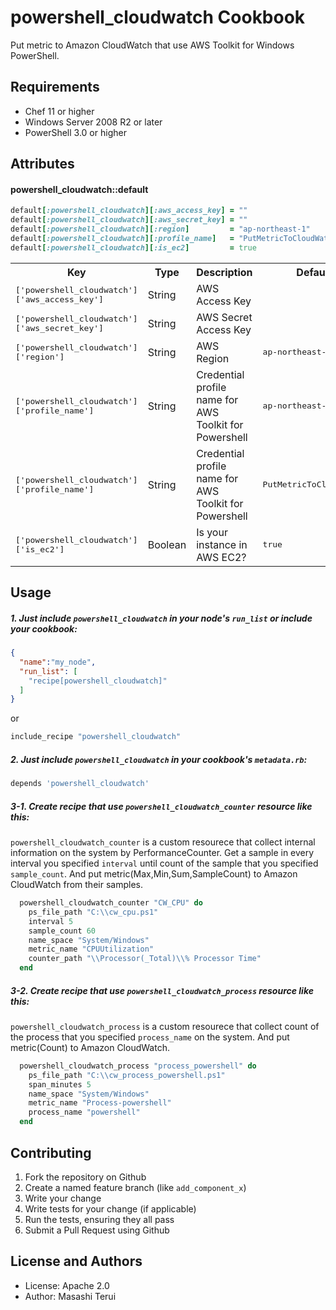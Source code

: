 powershell_cloudwatch Cookbook
==============================
Put metric to Amazon CloudWatch that use AWS Toolkit for Windows PowerShell.

Requirements
------------
* Chef 11 or higher
* Windows Server 2008 R2 or later
* PowerShell 3.0 or higher

Attributes
----------

#### powershell_cloudwatch::default
```ruby
default[:powershell_cloudwatch][:aws_access_key] = ""
default[:powershell_cloudwatch][:aws_secret_key] = ""
default[:powershell_cloudwatch][:region]         = "ap-northeast-1"
default[:powershell_cloudwatch][:profile_name]   = "PutMetricToCloudWatch"
default[:powershell_cloudwatch][:is_ec2]         = true
```

<table>
  <tr>
    <th>Key</th>
    <th>Type</th>
    <th>Description</th>
    <th>Default</th>
  </tr>
  <tr>
    <td><tt>['powershell_cloudwatch']['aws_access_key']</tt></td>
    <td>String</td>
    <td>AWS Access Key</td>
    <td><tt></tt></td>
  </tr>
  <tr>
    <td><tt>['powershell_cloudwatch']['aws_secret_key']</tt></td>
    <td>String</td>
    <td>AWS Secret Access Key</td>
    <td><tt></tt></td>
  </tr>
  <tr>
    <td><tt>['powershell_cloudwatch']['region']</tt></td>
    <td>String</td>
    <td>AWS Region</td>
    <td><tt>ap-northeast-1</tt></td>
  </tr>
  <tr>
    <td><tt>['powershell_cloudwatch']['profile_name']</tt></td>
    <td>String</td>
    <td>Credential profile name for AWS Toolkit for Powershell</td>
    <td><tt>ap-northeast-1</tt></td>
  </tr>
  <tr>
    <td><tt>['powershell_cloudwatch']['profile_name']</tt></td>
    <td>String</td>
    <td>Credential profile name for AWS Toolkit for Powershell</td>
    <td><tt>PutMetricToCloudWatch</tt></td>
  </tr>
  <tr>
    <td><tt>['powershell_cloudwatch']['is_ec2']</tt></td>
    <td>Boolean</td>
    <td>Is your instance in AWS EC2?</td>
    <td><tt>true</tt></td>
  </tr>
</table>

Usage
-----

##### 1. Just include `powershell_cloudwatch` in your node's `run_list` or include your cookbook:

```json
{
  "name":"my_node",
  "run_list": [
    "recipe[powershell_cloudwatch]"
  ]
}
```
or
```ruby
include_recipe "powershell_cloudwatch"
```

##### 2. Just include `powershell_cloudwatch` in your cookbook's `metadata.rb`:
```ruby
depends 'powershell_cloudwatch'
```

##### 3-1. Create recipe that use `powershell_cloudwatch_counter` resource like this:
`powershell_cloudwatch_counter` is a custom resourece that collect internal information on the system by PerformanceCounter.
Get a sample in every interval you specified `interval` until count of the sample that you specified `sample_count`.
And put metric(Max,Min,Sum,SampleCount) to Amazon CloudWatch from their samples.
```ruby
  powershell_cloudwatch_counter "CW_CPU" do
    ps_file_path "C:\\cw_cpu.ps1"
    interval 5
    sample_count 60
    name_space "System/Windows"
    metric_name "CPUUtilization"
    counter_path "\\Processor(_Total)\\% Processor Time"
  end
```

##### 3-2. Create recipe that use `powershell_cloudwatch_process` resource like this:
`powershell_cloudwatch_process` is a custom resourece that collect count of the process that you specified `process_name` on the system.
And put metric(Count) to Amazon CloudWatch.
```ruby
  powershell_cloudwatch_process "process_powershell" do
    ps_file_path "C:\\cw_process_powershell.ps1"
    span_minutes 5
    name_space "System/Windows"
    metric_name "Process-powershell"
    process_name "powershell"
  end
```



Contributing
------------

1. Fork the repository on Github
2. Create a named feature branch (like `add_component_x`)
3. Write your change
4. Write tests for your change (if applicable)
5. Run the tests, ensuring they all pass
6. Submit a Pull Request using Github

License and Authors
-------------------
* License: Apache 2.0
* Author: Masashi Terui